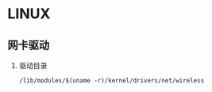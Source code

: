 # LINUX

## 网卡驱动

1. 驱动目录

   ```shell
   /lib/modules/$(uname -r)/kernel/drivers/net/wireless
   ```
